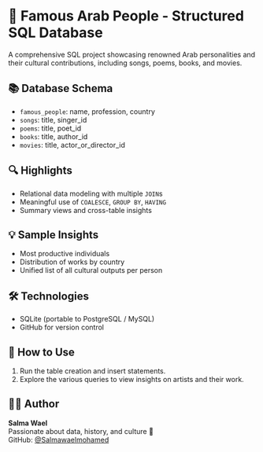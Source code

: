 # 🌟 Famous Arab People - Structured SQL Database

A comprehensive SQL project showcasing renowned Arab personalities and their cultural contributions, including songs, poems, books, and movies.

## 📚 Database Schema
- `famous_people`: name, profession, country
- `songs`: title, singer_id
- `poems`: title, poet_id
- `books`: title, author_id
- `movies`: title, actor_or_director_id

## 🔍 Highlights
- Relational data modeling with multiple `JOIN`s
- Meaningful use of `COALESCE`, `GROUP BY`, `HAVING`
- Summary views and cross-table insights

## 💡 Sample Insights
- Most productive individuals
- Distribution of works by country
- Unified list of all cultural outputs per person

## 🛠 Technologies
- SQLite (portable to PostgreSQL / MySQL)
- GitHub for version control

## 🧠 How to Use
1. Run the table creation and insert statements.
2. Explore the various queries to view insights on artists and their work.

## 👩‍💻 Author
**Salma Wael**  
Passionate about data, history, and culture 💫  
GitHub: [@Salmawaelmohamed](https://github.com/Salmawaelmohamed)
